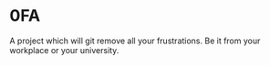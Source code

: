 # 0FA
A project which will git remove all your frustrations. Be it from your workplace or your university. 
